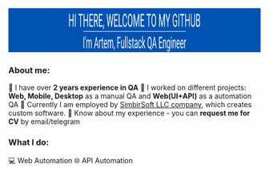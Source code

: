 
<div align="center">
  <img src="https://github.com/elf-elf/elf-elf/blob/main/Group%201%20(1).png" width="1130" height="88"/>
</div>

### About me:

 :large_blue_diamond: I have over **2 years experience in QA**
 :large_blue_diamond: I worked on different projects: **Web, Mobile, Desktop** as a manual QA and **Web(UI+API)** as a automation QA
 :large_blue_diamond: Currently I am employed by [SimbirSoft LLC company](https://www.simbirsoft.com/en/), which creates custom software. 
 :large_blue_diamond: Know about my experience - you can **request me for CV** by email/telegram

<h3 align="left">What I do: </h3>
💻&nbsp;Web Automation
🌐&nbsp;API Automation
